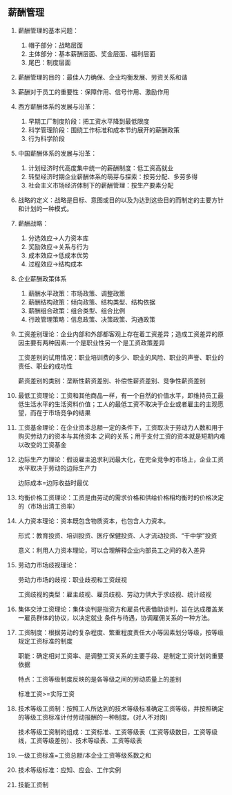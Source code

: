 ## 薪酬管理

1. 薪酬管理的基本问题：
   1. 帽子部分：战略层面
   2. 主体部分：基本薪酬层面、奖金层面、福利层面
   3. 尾巴：制度层面

2. 薪酬管理的目的：最佳人力确保、企业均衡发展、劳资关系和谐

3. 薪酬对于员工的重要性：保障作用、信号作用、激励作用

4. 西方薪酬体系的发展与沿革：
   1. 早期工厂制度阶段：把工资水平降到最低限度
   2. 科学管理阶段：围绕工作标准和成本节约展开的薪酬政策
   3. 行为科学阶段

5. 中国薪酬体系的发展与沿革：
   1. 计划经济时代高度集中统一的薪酬制度：低工资高就业
   2. 转型经济时期企业薪酬体系的萌芽与探索：按劳分配、多劳多得
   3. 社会主义市场经济体制下的薪酬管理：按生产要素分配

6. 战略的定义：战略是目标、意图或目的以及为达到这些目的而制定的主要方针和计划的一种模式。

7. 薪酬战略：

   1. 分选效应$\to$人力资本库
   2. 奖励效应$\to$关系与行为
   3. 成本效应$\to$低成本优势
   4. 过程效应$\to$结构成本

8. 企业薪酬政策体系

   1. 薪酬水平政策：市场政策、调整政策
   2. 薪酬结构政策：倾向政策、结构类型、结构依据
   3. 薪酬组合政策：组合类型、组合比例
   4. 行政管理策略：信息政策、决策政策、沟通政策

9. 工资差别理论：企业内部和外部都客观上存在着工资差异；造成工资差异的原因主要有两种因素:一个是职业性另一个是工资政策差异

   工资差别的试用情况：职业培训费的多少、职业的风险、职业的声誉、职业的责任、职业的成功性

   薪资差别的类别：垄断性薪资差别、补偿性薪资差别、竞争性薪资差别

10. 最低工资理论：工资和其他商品一样，有一个自然的价值水平，即维持员工最低生活水平的生活资料价值；工人的最低工资不取决于企业或者雇主的主观愿望，而在于市场竞争的结果

11. 工资基金理论：在企业资本总额一定的条件下，工资取决于劳动力人数和用于购买劳动力的资本与其他资本
    之间的关系；用于支付工资的资本就是短期内难以改变的工资基金

12. 边际生产力理论：假设雇主追求利润最大化，在完全竞争的市场上，企业工资水平取决于劳动的边际生产力

    边际成本$=$边际收益时最优

13. 均衡价格工资理论：工资是由劳动的需求价格和供给价格相均衡时的价格决定的（市场出清工资率）

14. 人力资本理论：资本既包含物质资本，也包含人力资本。

    形式：教育投资、培训投资、医疗保健投资、人才流动投资、“干中学”投资

    意义：利用人力资本理论，可以合理解释企业内部员工之间的收入差异

15. 劳动力市场歧视理论：

    劳动力市场的歧视：职业歧视和工资歧视

    工资歧视的类型：雇主歧视、雇员歧视、劳动力供大于求歧视、统计歧视

16. 集体交涉工资理论：集体谈判是指资方和雇员代表借助谈判，旨在达成覆盖某一雇员群体的协议，以决定就业
    条件与待遇，协调雇佣关系的一种方法。

17. 工资制度：根据劳动的复杂程度、繁重程度责任大小等因素划分等级，按等级规定工资标准的制度

    职能：确定相对工资率、是调整工资关系的主要手段、是制定工资计划的重要依据

    特点：工资等级制度反映的是各等级之间的劳动质量上的差别

    标准工资>=实际工资

18. 技术等级工资制：按照工人所达到的技术等级标准确定工资等级，并按照确定的等级工资标准计付劳动报酬的一种制度。(对人不对岗)

    技术等级工资制的组成：工资标准、工资等级表（工资等级数目，工资等级线，工资等级差别）、技术等级表、工资等级表

19. 一级工资标准=工资总额/本企业工资等级系数之和

20. 技术等级标准：应知、应会、工作实例

21. 技能工资制

    

    

    

    

    

   

   

   

   

   

   